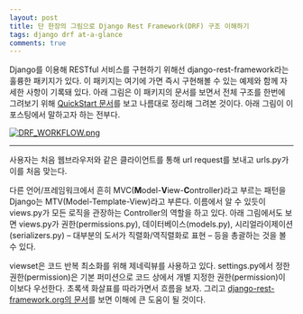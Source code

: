 ```yaml
---
layout: post
title: 단 한장의 그림으로 Django Rest Framework(DRF) 구조 이해하기
tags: django drf at-a-glance
comments: true
---
```

Django를 이용해 RESTful 서비스를 구현하기 위해선 django-rest-framework라는 훌륭한 패키지가 있다. 이 패키지는 여기에 가면 즉시 구현해볼 수 있는 예제와 함께 자세한 사항이 기록돼 있다. 아래 그림은 이 패키지의 문서를 보면서 전체 구조를 한번에 그려보기 위해 [QuickStart 문서](http://www.django-rest-framework.org/#quickstart "QuickStart 문서")를 보고 나름대로 정리해 그려본 것이다. 아래 그림이 이 포스팅에서 말하고자 하는 전부다.

[![DRF_WORKFLOW.png](https://s26.postimg.org/v34ir82nt/DRF_WORKFLOW.png)](https://postimg.org/image/vsnb3l379/)

---

사용자는 처음 웹브라우저와 같은 클라이언트를 통해 url request를 보내고 urls.py가 이를 처음 맞는다.

다른 언어/프레임워크에서 흔히 MVC(**M**odel-**V**iew-**C**ontroller)라고 부르는 패턴을 Django는 MTV(Model-Template-View)라고 부른다. 이름에서 알 수 있듯이 views.py가 모든 로직을 관장하는 Controller의 역할을 하고 있다. 아래 그림에서도 보면 views.py가 권한(permissions.py), 데이터베이스(models.py), 시리얼라이제이션(serializers.py) – 대부분의 도서가 직렬화/역직렬화로 표현 – 등을 총괄하는 것을 볼 수 있다.

viewset은 코드 반복 최소화를 위해 제네릭뷰를 사용하고 있다. settings.py에서 정한 권한(permission)은 기본 퍼미션으로 코드 상에서 개별 지정한 권한(permission)이 이보다 우선한다. 초록색 화살표를 따라가면서 흐름을 보자. 그리고 [django-rest-framework.org의 문서](http://www.django-rest-framework.org/ "django-rest-framework.org의 문서")를 보면 이해에 큰 도움이 될 것이다.

